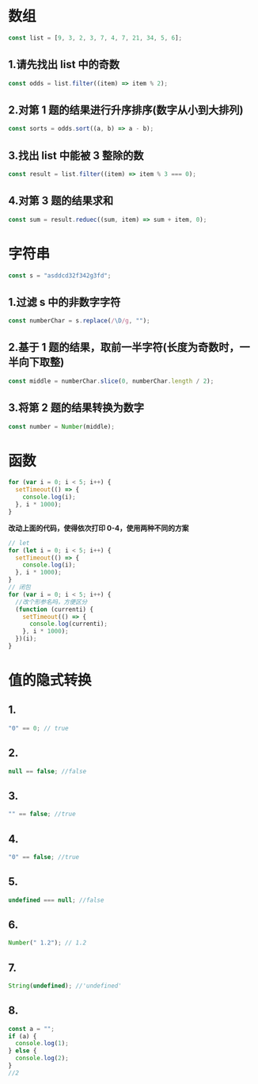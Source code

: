 # 数组

```js
const list = [9, 3, 2, 3, 7, 4, 7, 21, 34, 5, 6];
```

## 1.请先找出 list 中的奇数

```js
const odds = list.filter((item) => item % 2);
```

## 2.对第 1 题的结果进行升序排序(数字从小到大排列)

```js
const sorts = odds.sort((a, b) => a - b);
```

## 3.找出 list 中能被 3 整除的数

```js
const result = list.filter((item) => item % 3 === 0);
```

## 4.对第 3 题的结果求和

```js
const sum = result.reduec((sum, item) => sum + item, 0);
```

# 字符串

```js
const s = "asddcd32f342g3fd";
```

## 1.过滤 s 中的非数字字符

```js
const numberChar = s.replace(/\D/g, "");
```

## 2.基于 1 题的结果，取前一半字符(长度为奇数时，一半向下取整)

```js
const middle = numberChar.slice(0, numberChar.length / 2);
```

## 3.将第 2 题的结果转换为数字

```js
const number = Number(middle);
```

# 函数

```js
for (var i = 0; i < 5; i++) {
  setTimeout(() => {
    console.log(i);
  }, i * 1000);
}
```

**改动上面的代码，使得依次打印 0-4，使用两种不同的方案**

```js
// let
for (let i = 0; i < 5; i++) {
  setTimeout(() => {
    console.log(i);
  }, i * 1000);
}
// 闭包
for (var i = 0; i < 5; i++) {
  //改个形参名吗，方便区分
  (function (currenti) {
    setTimeout(() => {
      console.log(currenti);
    }, i * 1000);
  })(i);
}
```

# 值的隐式转换

## 1.

```javascript
"0" == 0; // true
```

## 2.

```javascript
null == false; //false
```

## 3.

```javascript
"" == false; //true
```

## 4.

```javascript
"0" == false; //true
```

## 5.

```javascript
undefined === null; //false
```

## 6.

```javascript
Number(" 1.2"); // 1.2
```

## 7.

```javascript
String(undefined); //'undefined'
```

## 8.

```javascript
const a = "";
if (a) {
  console.log(1);
} else {
  console.log(2);
}
//2
```
